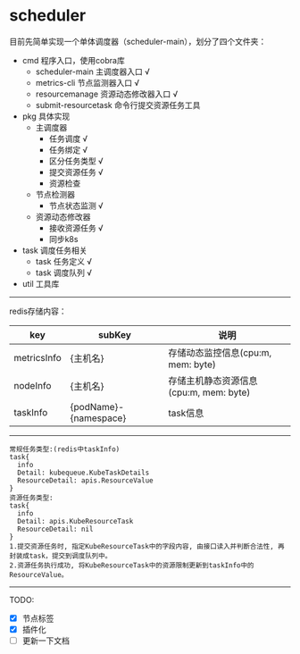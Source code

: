 # scheduler
目前先简单实现一个单体调度器（scheduler-main），划分了四个文件夹：
* cmd 程序入口，使用cobra库
  * scheduler-main 主调度器入口 √
  * metrics-cli 节点监测器入口 √
  * resourcemanage 资源动态修改器入口 √
  * submit-resourcetask 命令行提交资源任务工具
* pkg 具体实现
  * 主调度器 
    * 任务调度 √
    * 任务绑定 √
    * 区分任务类型 √
    * 提交资源任务 √
    * 资源检查
  * 节点检测器
    * 节点状态监测 √ 
  * 资源动态修改器
    * 接收资源任务 √ 
    * 同步k8s
* task 调度任务相关
  * task 任务定义 √
  * task 调度队列 √
* util 工具库
---
redis存储内容：

| key         | subKey                | 说明         |
|-------------|-----------------------|------------|
| metricsInfo | {主机名}                 | 存储动态监控信息(cpu:m, mem: byte)   |
| nodeInfo    | {主机名}                 | 存储主机静态资源信息(cpu:m, mem: byte) |
| taskInfo    | {podName}-{namespace} | task信息     |

---
```
常规任务类型:(redis中taskInfo)
task{
  info
  Detail: kubequeue.KubeTaskDetails
  ResourceDetail: apis.ResourceValue
}
资源任务类型:
task{
  info
  Detail: apis.KubeResourceTask
  ResourceDetail: nil
}
1.提交资源任务时, 指定KubeResourceTask中的字段内容, 由接口读入并判断合法性, 再封装成task，提交到调度队列中。
2.资源任务执行成功, 将KubeResourceTask中的资源限制更新到taskInfo中的ResourceValue。
```
---
TODO:
- [x] 节点标签
- [x] 插件化
- [ ] 更新一下文档